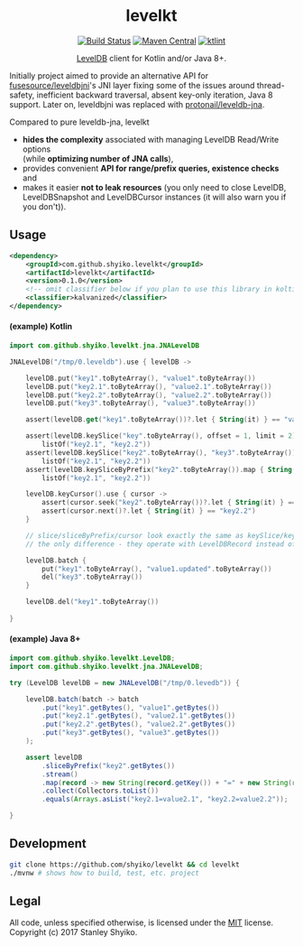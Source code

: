 <h1 align="center">
levelkt
</h1>

<p align="center">
<a href="https://travis-ci.org/shyiko/levelkt"><img src="https://travis-ci.org/shyiko/levelkt.svg?branch=master" alt="Build Status"></a>
<a href="http://search.maven.org/#search%7Cga%7C1%7Cg%3A%22com.github.shyiko%22%20AND%20a%3A%22levelkt%22"><img src="http://img.shields.io/badge/maven_central-0.1.0-blue.svg?style=flat" alt="Maven Central"></a>
<a href="https://ktlint.github.io/"><img src="https://img.shields.io/badge/code%20style-%E2%9D%A4-FF4081.svg" alt="ktlint"></a>
</p>

<p align="center">
<a href="https://github.com/google/leveldb">LevelDB</a> client for Kotlin and/or Java 8+.
</p>

Initially project aimed to provide an alternative API for [fusesource/leveldbjni](https://github.com/fusesource/leveldbjni)'s JNI layer fixing some of the issues around thread-safety, inefficient backward traversal, absent key-only iteration, Java 8 support. Later on, leveldbjni was replaced 
with [protonail/leveldb-jna](https://github.com/protonail/leveldb-jna). 

Compared to pure leveldb-jna, levelkt 
- **hides the complexity** associated with managing LevelDB Read/Write options   
(while **optimizing number of JNA calls**),
- provides convenient **API for range/prefix queries, existence checks** and 
- makes it easier **not to leak resources** (you only need to close LevelDB, LevelDBSnapshot and LevelDBCursor instances (it will also warn you if you don't)).

## Usage

```xml
<dependency>
    <groupId>com.github.shyiko.levelkt</groupId>
    <artifactId>levelkt</artifactId>
    <version>0.1.0</version>
    <!-- omit classifier below if you plan to use this library in koltin -->
    <classifier>kalvanized</classifier>
</dependency>
```

#### (example) Kotlin

```kotlin
import com.github.shyiko.levelkt.jna.JNALevelDB

JNALevelDB("/tmp/0.leveldb").use { levelDB ->

    levelDB.put("key1".toByteArray(), "value1".toByteArray())
    levelDB.put("key2.1".toByteArray(), "value2.1".toByteArray())
    levelDB.put("key2.2".toByteArray(), "value2.2".toByteArray())
    levelDB.put("key3".toByteArray(), "value3".toByteArray())

    assert(levelDB.get("key1".toByteArray())?.let { String(it) } == "value1")

    assert(levelDB.keySlice("key".toByteArray(), offset = 1, limit = 2).map { String(it) } == 
        listOf("key2.1", "key2.2"))
    assert(levelDB.keySlice("key2".toByteArray(), "key3".toByteArray()).map { String(it) } == 
        listOf("key2.1", "key2.2"))
    assert(levelDB.keySliceByPrefix("key2".toByteArray()).map { String(it) } == 
        listOf("key2.1", "key2.2"))

    levelDB.keyCursor().use { cursor ->
        assert(cursor.seek("key2".toByteArray())?.let { String(it) } == "key2.1")
        assert(cursor.next()?.let { String(it) } == "key2.2")
    }

    // slice/sliceByPrefix/cursor look exactly the same as keySlice/keySliceByPrefix/keyCursor
    // the only difference - they operate with LevelDBRecord instead of ByteArray

    levelDB.batch {
        put("key1".toByteArray(), "value1.updated".toByteArray())
        del("key3".toByteArray())
    }

    levelDB.del("key1".toByteArray())
    
}
```

#### (example) Java 8+

```java
import com.github.shyiko.levelkt.LevelDB;
import com.github.shyiko.levelkt.jna.JNALevelDB;

try (LevelDB levelDB = new JNALevelDB("/tmp/0.levedb")) {

    levelDB.batch(batch -> batch
        .put("key1".getBytes(), "value1".getBytes())
        .put("key2.1".getBytes(), "value2.1".getBytes())
        .put("key2.2".getBytes(), "value2.2".getBytes())
        .put("key3".getBytes(), "value3".getBytes())
    );

    assert levelDB
        .sliceByPrefix("key2".getBytes())
        .stream()
        .map(record -> new String(record.getKey()) + "=" + new String(record.getValue()))
        .collect(Collectors.toList())
        .equals(Arrays.asList("key2.1=value2.1", "key2.2=value2.2"));

}
```

## Development

```sh
git clone https://github.com/shyiko/levelkt && cd levelkt
./mvnw # shows how to build, test, etc. project
```

## Legal

All code, unless specified otherwise, is licensed under the [MIT](https://opensource.org/licenses/MIT) license.  
Copyright (c) 2017 Stanley Shyiko.
